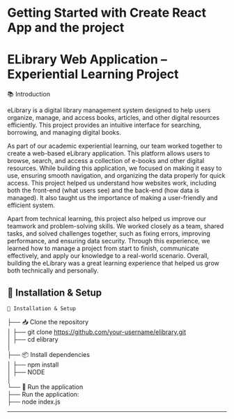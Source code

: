 # Getting Started with Create React App and the project

# **ELibrary Web Application – Experiential Learning Project**

📚 Introduction

eLibrary is a digital library management system designed to help users organize, manage, and access books, articles, and other digital resources efficiently. This project provides an intuitive interface for searching, borrowing, and managing digital books.


As part of our academic experiential learning, our team worked together to create a web-based eLibrary application. This platform allows users to browse, search, and access a collection of e-books and other digital resources. While building this application, we focused on making it easy to use, ensuring smooth navigation, and organizing the data properly for quick access. This project helped us understand how websites work, including both the front-end (what users see) and the back-end (how data is managed). It also taught us the importance of making a user-friendly and efficient system.

Apart from technical learning, this project also helped us improve our teamwork and problem-solving skills. We worked closely as a team, shared tasks, and solved challenges together, such as fixing errors, improving performance, and ensuring data security. Through this experience, we learned how to manage a project from start to finish, communicate effectively, and apply our knowledge to a real-world scenario. Overall, building the eLibrary was a great learning experience that helped us grow both technically and personally.




🔧 Installation & Setup
---------------------------------------------------------------------------
    📂 Installation & Setup  
├── 📥 Clone the repository  
│   ├── git clone https://github.com/your-username/elibrary.git  
│   ├── cd elibrary  
│  
├── 📦 Install dependencies  
│   ├── npm install  
│   ├── NODE  
│  
└── 🚀 Run the application  
    ├── Run the application:  
    ├── node index.js  

---------------------------------------------------------------------------


